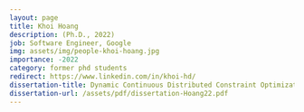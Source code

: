 ```yaml
---
layout: page
title: Khoi Hoang 
description: (Ph.D., 2022)
job: Software Engineer, Google
img: assets/img/people-khoi-hoang.jpg
importance: -2022
category: former phd students
redirect: https://www.linkedin.com/in/khoi-hd/
dissertation-title: Dynamic Continuous Distributed Constraint Optimization Problems
dissertation-url: /assets/pdf/dissertation-Hoang22.pdf
---
```

